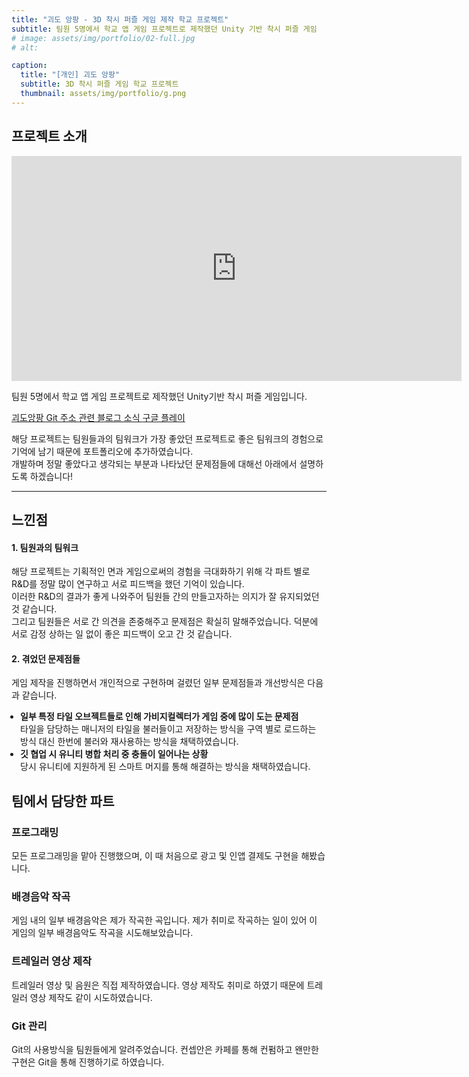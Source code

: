 ```yaml
---
title: "괴도 앙팡 - 3D 착시 퍼즐 게임 제작 학교 프로젝트"
subtitle: 팀원 5명에서 학교 앱 게임 프로젝트로 제작했던 Unity 기반 착시 퍼즐 게임
# image: assets/img/portfolio/02-full.jpg
# alt: 

caption:
  title: "[개인] 괴도 앙팡"
  subtitle: 3D 착시 퍼즐 게임 학교 프로젝트
  thumbnail: assets/img/portfolio/g.png
---
```


## 프로젝트 소개

<iframe width="720" height="360" src="https://www.youtube.com/embed/UIOEsoDFFR4" title="&#39;괴도 앙팡&#39; 트레일러 영상" frameborder="0" allow="accelerometer; autoplay; clipboard-write; encrypted-media; gyroscope; picture-in-picture; web-share" referrerpolicy="strict-origin-when-cross-origin" allowfullscreen></iframe>

팀원 5명에서 학교 앱 게임 프로젝트로 제작했던 Unity기반 착시 퍼즐 게임입니다.

<div class="project-links text-center mb-5">
  <a href="https://bitbucket.org/amazonparrot/goedo-angpang/src/master" class="section-subheading btn btn-outline-dark m-2">
    <i class="fab fa-github"></i> 괴도앙팡 Git 주소
  </a>
  <a href="https://blog.naver.com/PostList.nhn?blogId=ounols&from=postList&categoryNo=83" class="section-subheading btn btn-outline-danger m-2">
    <i class="fa-solid fa-pen-nib"></i> 관련 블로그 소식
  </a>
  <a href="https://play.google.com/store/apps/details?id=com.amazonparrot.angpang" class="section-subheading btn btn-outline-success m-2">
    <i class="fas fa-play"></i> 구글 플레이
  </a>
</div>

해당 프로젝트는 팀원들과의 팀워크가 가장 좋았던 프로젝트로 좋은 팀워크의 경험으로 기억에 남기 때문에 포트폴리오에 추가하였습니다.<br>
개발하며 정말 좋았다고 생각되는 부분과 나타났던 문제점들에 대해선 아래에서 설명하도록 하겠습니다!
<br>

-----

## 느낀점

<div class="container">
  <div class="media mb-4 align-items-start text-left">
    <div class="media-body text-left">
      <h4 class="text-left mb-1">1. 팀원과의 팀워크</h4>
      <p class="text-left mb-0">
        해당 프로젝트는 기획적인 면과 게임으로써의 경험을 극대화하기 위해 각 파트 별로 R&D를 정말 많이 연구하고 서로 피드백을 했던 기억이 있습니다.<br>
        이러한 R&D의 결과가 좋게 나와주어 팀원들 간의 만들고자하는 의지가 잘 유지되었던 것 같습니다.<br>
        그리고 팀원들은 서로 간 의견을 존중해주고 문제점은 확실히 말해주었습니다. 덕분에 서로 감정 상하는 일 없이 좋은 피드백이 오고 간 것 같습니다.
      </p>
    </div>
  </div>

  <div class="media mb-4 align-items-start text-left">
    <div class="media-body text-left">
      <h4 class="text-left mb-1">2. 겪었던 문제점들</h4>
      <p class="text-left mb-1">
        게임 제작을 진행하면서 개인적으로 구현하며 걸렸던 일부 문제점들과 개선방식은 다음과 같습니다.
      </p>
      <ul class="text-left mb-1" style="padding-left:1em;">
        <li>
          <b class="btn-warning">일부 특정 타일 오브젝트들로 인해 가비지컬렉터가 게임 중에 많이 도는 문제점</b><br>
          타일을 담당하는 매니저의 타일을 불러들이고 저장하는 방식을 구역 별로 로드하는 방식 대신 한번에 불러와 재사용하는 방식을 채택하였습니다.
        </li>
        <li class="mt-2">
          <b class="btn-warning">깃 협업 시 유니티 병합 처리 중 충돌이 일어나는 상황</b><br>
          당시 유니티에 지원하게 된 스마트 머지를 통해 해결하는 방식을 채택하였습니다.
        </li>
      </ul>
    </div>
  </div>
</div>

## 팀에서 담당한 파트

<div class="container">
  <div class="media mb-4 align-items-start text-left">
    <div class="media-body">
      <h3 class="text-left">프로그래밍</h3>
      <p class="text-muted text-left">모든 프로그래밍을 맡아 진행했으며, 이 때 처음으로 광고 및 인앱 결제도 구현을 해봤습니다.</p>
    </div>
  </div>

  <div class="media mb-4 align-items-start text-left">
    <div class="media-body">
      <h3 class="text-left">배경음악 작곡</h3>
      <p class="text-muted text-left">게임 내의 일부 배경음악은 제가 작곡한 곡입니다.
제가 취미로 작곡하는 일이 있어 이 게임의 일부 배경음악도 작곡을 시도해보았습니다.</p>
    </div>
  </div>

  <div class="media mb-4 align-items-start text-left">
    <div class="media-body">
      <h3 class="text-left">트레일러 영상 제작</h3>
      <p class="text-muted text-left">트레일러 영상 및 음원은 직접 제작하였습니다.
영상 제작도 취미로 하였기 때문에 트레일러 영상 제작도 같이 시도하였습니다.</p>
    </div>
  </div>

  <div class="media mb-4 align-items-start text-left">
    <div class="media-body">
      <h3 class="text-left">Git 관리</h3>
      <p class="text-muted text-left">Git의 사용방식을 팀원들에게 알려주었습니다.
컨셉안은 카페를 통해 컨펌하고 왠만한 구현은 Git을 통해 진행하기로 하였습니다.</p>
    </div>
  </div>
</div>